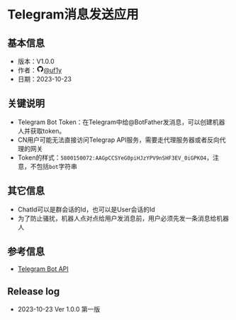 # Telegram消息发送应用
## 基本信息
- 版本：V1.0.0
- 作者：![](github.png)[@uf1y](https://github.com/uf1y)
- 日期：2023-10-23

## 关键说明

- Telegram Bot Token：在Telegram中给@BotFather发消息，可以创建机器人并获取token。
- CN用户可能无法直接访问Telegrap API服务，需要走代理服务器或者反向代理的网关
- Token的样式：`5800150072:AAGpCCSYeG0piHJzYPV9nSHF3EV_0iGPKO4`，注意，不包括`bot`字符串

## 其它信息

- ChatId可以是群会话的Id，也可以是User会话的Id
- 为了防止骚扰，机器人点对点给用户发消息前，用户必须先发一条消息给机器人

## 参考信息
- [Telegram Bot API](https://core.telegram.org/bots/api)

## Release log
- 2023-10-23 Ver 1.0.0 第一版